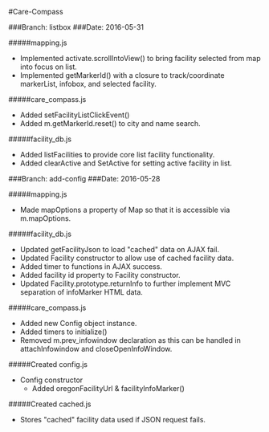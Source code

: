 #Care-Compass

###Branch: listbox
###Date: 2016-05-31

#####mapping.js
  - Implemented activate.scrollIntoView() to bring facility selected from map into focus on list.
  - Implemented getMarkerId() with a closure to track/coordinate markerList, infobox, and selected facility.

#####care_compass.js
  - Added setFacilityListClickEvent() 
  - Added m.getMarkerId.reset() to city and name search.

#####facility_db.js
  - Added listFacilities to provide core list facility functionality. 
  - Added clearActive and SetActive for setting active facility in list. 


###Branch: add-config
###Date: 2016-05-28

#####mapping.js
  - Made mapOptions a property of Map so that it is accessible via m.mapOptions.

#####facility_db.js
  - Updated getFacilityJson to load "cached" data on AJAX fail. 
  - Updated Facility constructor to allow use of cached facility data. 
  - Added timer to functions in AJAX success.
  - Added facility id property to Facility constructor. 
  - Updated Facility.prototype.returnInfo to further implement MVC separation of infoMarker HTML data. 

#####care_compass.js
  - Added new Config object instance. 
  - Added timers to initialize()
  - Removed m.prev_infowindow declaration as this can be handled in attachInfowindow and closeOpenInfoWindow.

#####Created config.js
  - Config constructor
    - Added oregonFacilityUrl & facilityInfoMarker()

#####Created cached.js
  - Stores "cached" facility data used if JSON request fails. 
